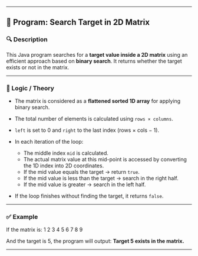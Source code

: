  
---

## 📘 Program: Search Target in 2D Matrix

### 🔍 Description

This Java program searches for a **target value inside a 2D matrix** using an efficient approach based on **binary search**. It returns whether the target exists or not in the matrix.

---

### 🧠 Logic / Theory

* The matrix is considered as a **flattened sorted 1D array** for applying binary search.
* The total number of elements is calculated using `rows × columns`.
* `left` is set to 0 and `right` to the last index (rows × cols − 1).
* In each iteration of the loop:

  * The middle index `mid` is calculated.
  * The actual matrix value at this mid-point is accessed by converting the 1D index into 2D coordinates.
  * If the mid value equals the target → return `true`.
  * If the mid value is less than the target → search in the right half.
  * If the mid value is greater → search in the left half.
* If the loop finishes without finding the target, it returns `false`.

---

### ✅ Example

If the matrix is:
1 2 3
4 5 6
7 8 9

And the target is 5, the program will output:
**Target 5 exists in the matrix.**

---
 